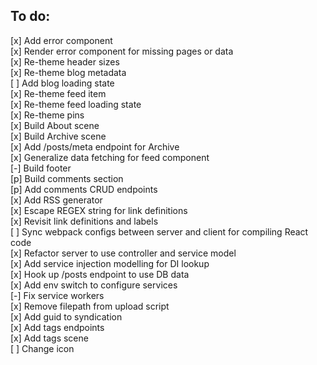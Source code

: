 ## To do:
[x] Add error component  
[x] Render error component for missing pages or data  
[x] Re-theme header sizes  
[x] Re-theme blog metadata  
[ ] Add blog loading state  
[x] Re-theme feed item  
[x] Re-theme feed loading state  
[x] Re-theme pins  
[x] Build About scene  
[x] Build Archive scene  
[x] Add /posts/meta endpoint for Archive  
[x] Generalize data fetching for feed component  
[-] Build footer  
[p] Build comments section  
[p] Add comments CRUD endpoints  
[x] Add RSS generator  
[x] Escape REGEX string for link definitions  
[x] Revisit link definitions and labels  
[ ] Sync webpack configs between server and client for compiling React code  
[x] Refactor server to use controller and service model  
[x] Add service injection modelling for DI lookup  
[x] Hook up /posts endpoint to use DB data  
[x] Add env switch to configure services  
[-] Fix service workers  
[x] Remove filepath from upload script  
[x] Add guid to syndication  
[x] Add tags endpoints  
[x] Add tags scene  
[ ] Change icon  

